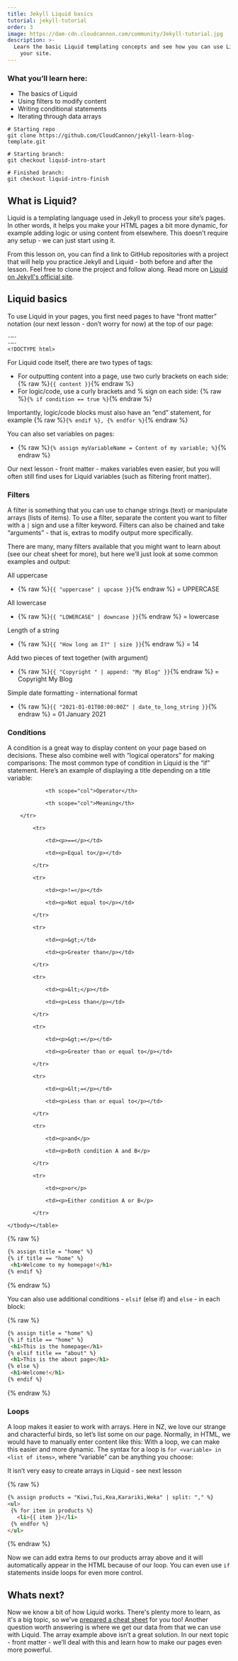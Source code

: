 ```yaml
---
title: Jekyll Liquid basics
tutorial: jekyll-tutorial
order: 3
image: https://dam-cdn.cloudcannon.com/community/Jekyll-tutorial.jpg
description: >-
  Learn the basic Liquid templating concepts and see how you can use Liquid on
    your site.
---
```

### What you’ll learn here:

* The basics of Liquid
* Using filters to modify content
* Writing conditional statements
* Iterating through data arrays

```shell
# Starting repo
git clone https://github.com/CloudCannon/jekyll-learn-blog-template.git

# Starting branch:
git checkout liquid-intro-start

# Finished branch:
git checkout liquid-intro-finish
```


## What is Liquid?

Liquid is a templating language used in Jekyll to process your site’s pages. In other words, it helps you make your HTML pages a bit more dynamic, for example adding logic or using content from elsewhere. This doesn’t require any setup - we can just start using it.

From this lesson on, you can find a link to GitHub repositories with a project that will help you practice Jekyll and Liquid - both before and after the lesson. Feel free to clone the project and follow along. Read more on [Liquid on Jekyll's official site](https://jekyllrb.com/docs/liquid/).

## Liquid basics

To use Liquid in your pages, you first need pages to have “front matter” notation (our next lesson - don’t worry for now) at the top of our page:

```plaintext
-—-
-—-
<!DOCTYPE html>
```

For Liquid code itself, there are two types of tags:

* For outputting content into a page, use two curly brackets on each side: {% raw %}`{{ content }}`{% endraw %}
* For logic/code, use a curly brackets and % sign on each side: {% raw %}`{% if condition == true %}`{% endraw %}

Importantly, logic/code blocks must also have an “end” statement, for example {% raw %}`{% endif %}, {% endfor %}`{% endraw %}

You can also set variables on pages:

* {% raw %}`{% assign myVariableName = Content of my variable; %}`{% endraw %}

Our next lesson - front matter - makes variables even easier, but you will often still find uses for Liquid variables (such as filtering front matter).

### Filters

A filter is something that you can use to change strings (text) or manipulate arrays (lists of items). To use a filter, separate the content you want to filter with a `|` sign and use a filter keyword. Filters can also be chained and take “arguments” - that is, extras to modify output more specifically.

There are many, many filters available that you might want to learn about (see our cheat sheet for more), but here we’ll just look at some common examples and output:

All uppercase

* {% raw %}`{{ "uppercase" | upcase }}`{% endraw %} = UPPERCASE

All lowercase

* {% raw %}`{{ "LOWERCASE" | downcase }}`{% endraw %} = lowercase

Length of a string

* {% raw %}`{{ "How long am I?" | size }}`{% endraw %} = 14

Add two pieces of text together (with argument)

* {% raw %}`{{ "Copyright " | append: "My Blog" }}`{% endraw %} = Copyright My Blog

Simple date formatting - international format

* {% raw %}`{{ "2021-01-01T00:00:00Z" | date_to_long_string }}`{% endraw %} = 01 January 2021

### Conditions

A condition is a great way to display content on your page based on decisions. These also combine well with “logical operators” for making comparisons:
The most common type of condition in Liquid is the “if” statement. Here’s an example of displaying a title depending on a title variable:

<table>
        <tbody><tr>
            
                <th scope="col">Operator</th>
            
                <th scope="col">Meaning</th>
            
        </tr>
        
            <tr>
                
                <td><p>==</p></td>
                
                <td><p>Equal to</p></td>
                
            </tr>
        
            <tr>
                
                <td><p>!=</p></td>
                
                <td><p>Not equal to</p></td>
                
            </tr>
        
            <tr>
                
                <td><p>&gt;</td>
                
                <td><p>Greater than</p></td>
                
            </tr>
        
            <tr>
                
                <td><p>&lt;</p></td>
                
                <td><p>Less than</p></td>
                
            </tr>
        
            <tr>
                
                <td><p>&gt;=</p></td>
                
                <td><p>Greater than or equal to</p></td>
                
            </tr>
        
            <tr>
                
                <td><p>&lt;=</p></td>
                
                <td><p>Less than or equal to</p></td>
                
            </tr>
        
            <tr>
                
                <td><p>and</p>
</td>
                
                <td><p>Both condition A and B</p>
</td>
                
            </tr>
        
            <tr>
                
                <td><p>or</p>
</td>
                
                <td><p>Either condition A or B</p>
</td>
                
            </tr>
        
    </tbody></table>


{% raw %}
 ```html
{% assign title = "home" %}
{% if title == "home" %}
  <h1>Welcome to my homepage!</h1>
{% endif %}
```
{% endraw %}

You can also use additional conditions - `elsif` (else if) and `else` - in each block:

{% raw %}
 ```html
{% assign title = "home" %}
{% if title == "home" %}
  <h1>This is the homepage</h1>
{% elsif title == "about" %}
  <h1>This is the about page</h1>
{% else %}
  <h1>Welcome!</h1>
{% endif %}
```
{% endraw %}


### Loops

A loop makes it easier to work with arrays. Here in NZ, we love our strange and characterful birds, so let’s list some on our page. Normally, in HTML, we would have to manually enter content like this:
With a loop, we can make this easier and more dynamic. The syntax for a loop is `for <variable> in <list of items>`, where “variable” can be anything you choose:

It isn’t very easy to create arrays in Liquid - see next lesson


{% raw %}
 ```html
{% assign products = "Kiwi,Tui,Kea,Karariki,Weka" | split: "," %}
<ul>
  {% for item in products %}
    <li>{{ item }}</li>
  {% endfor %}
</ul>
```
{% endraw %}

Now we can add extra items to our products array above and it will automatically appear in the HTML because of our loop. You can even use `if` statements inside loops for even more control.

## Whats next?

Now we know a bit of how Liquid works. There's plenty more to learn, as it's a big topic, so we've [prepared a cheat sheet](/cheat-sheet/jekyll-cheat-sheet/) for you too\! Another question worth answering is where we get our data from that we can use with Liquid. The array example above isn’t a great solution. In our next topic - front matter - we’ll deal with this and learn how to make our pages even more powerful.